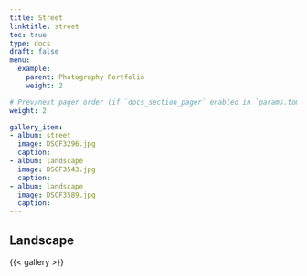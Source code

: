 ```yaml
---
title: Street
linktitle: street
toc: true
type: docs
draft: false
menu:
  example:
    parent: Photography Portfolio
    weight: 2

# Prev/next pager order (if `docs_section_pager` enabled in `params.toml`)
weight: 2

gallery_item:
- album: street
  image: DSCF3296.jpg
  caption: 
- album: landscape
  image: DSCF3543.jpg
  caption: 
- album: landscape
  image: DSCF3589.jpg
  caption: 
---
```


## Landscape
{{< gallery >}}